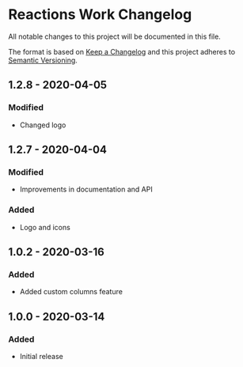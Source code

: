 # Reactions Work Changelog

All notable changes to this project will be documented in this file.

The format is based on [Keep a Changelog](http://keepachangelog.com/) and this project adheres to [Semantic Versioning](http://semver.org/).

## 1.2.8 - 2020-04-05
### Modified
- Changed logo

## 1.2.7 - 2020-04-04
### Modified
- Improvements in documentation and API

### Added
- Logo and icons

## 1.0.2 - 2020-03-16
### Added
- Added custom columns feature

## 1.0.0 - 2020-03-14
### Added
- Initial release
